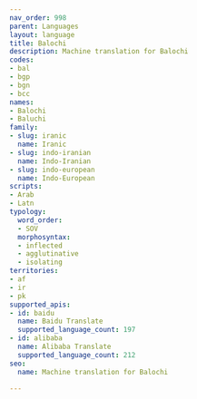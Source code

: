 ```yaml
---
nav_order: 998
parent: Languages
layout: language
title: Balochi
description: Machine translation for Balochi
codes:
- bal
- bgp
- bgn
- bcc
names:
- Balochi
- Baluchi
family:
- slug: iranic
  name: Iranic
- slug: indo-iranian
  name: Indo-Iranian
- slug: indo-european
  name: Indo-European
scripts:
- Arab
- Latn
typology:
  word_order:
  - SOV
  morphosyntax:
  - inflected
  - agglutinative
  - isolating
territories:
- af
- ir
- pk
supported_apis:
- id: baidu
  name: Baidu Translate
  supported_language_count: 197
- id: alibaba
  name: Alibaba Translate
  supported_language_count: 212
seo:
  name: Machine translation for Balochi

---
```


